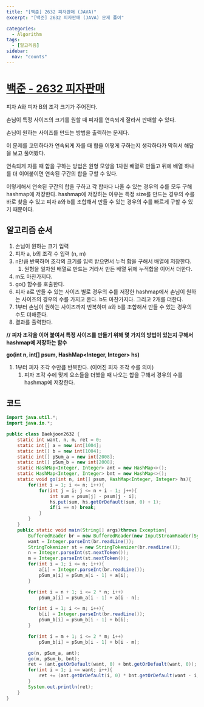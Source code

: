 ```yaml
---
title: "[백준] 2632 피자판매 (JAVA)"
excerpt: "[백준] 2632 피자판매 (JAVA) 문제 풀이"

categories:
  - Algorithm
tags:
  - [알고리즘]
sidebar:
  nav: "counts"
---
```


# [백준 - 2632 피자판매](https://www.acmicpc.net/problem/2632)

피자 A와 피자 B의 조각 크기가 주어진다.

손님이 특정 사이즈의 크기를 원할 때 피자를 연속되게 잘라서 판매할 수 있다.

손님이 원하는 사이즈를 만드는 방법을 출력하는 문제다.

이 문제를 고민하다가 연속되게 자를 때 합을 어떻게 구하는지 생각하다가 막혀서 해답을 보고 풀어봤다.

연속되게 자를 때 합을 구하는 방법은 원형 모양을 1차원 배열로 만들고 뒤에 배열 하나를 더 이어붙이면 연속된 구간의 합을 구할 수 있다.

이렇게해서 연속된 구간의 합을 구하고 각 합마다 나올 수 있는 경우의 수를 모두 구해 hashmap에 저장한다. hashmap에 저장하는 이유는 특정 size를 만드는 경우의 수를 바로 찾을 수 있고 피자 a와 b를 조합해서 만들 수 있는 경우의 수를 빠르게 구할 수 있기 때문이다.

## 알고리즘 순서

1. 손님이 원하는 크기 입력
2. 피자 a, b의 조각 수 입력 (n, m)
3. n만큼 반복하며 조각의 크기를 입력 받으면서 누적 합을 구해서 배열에 저장한다.
   1. 원형을 일차원 배열로 만드는 거라서 만든 배열 뒤에 누적합을 이어서 더한다.
4. m도 마찬가지다.
5. go() 함수를 호출한다.
6. 피자 a로 만들 수 있는 사이즈 별로 경우의 수를 저장한 hashmap에서 손님이 원하는 사이즈의 경우의 수를 가지고 온다. b도 마찬가지다. 그리고 2개를 더한다.
7. 1부터 손님이 원하는 사이즈까지 반복하며 a와 b를 조합해서 만들 수 있는 경우의 수도 더해준다.
8. 결과를 출력한다.

**// 피자 조각을 이어 붙여서 특정 사이즈를 만들기 위해 몇 가지의 방법이 있는지 구해서 hashmap에 저장하는 함수**

**go(int n, int[] psum, HashMap<Integer, Integer> hs)**

1. 1부터 피자 조각 수만큼 반복한다. (이어진 피자 조각 수를 의미)
   1. 피자 조각 수에 맞게 요소들을 더했을 때 나오는 합을 구해서 경우의 수를 hashmap에 저장한다.

## 코드

```java
import java.util.*;
import java.io.*;

public class Baekjoon2632 {
    static int want, n, m, ret = 0;
    static int[] a = new int[1004];
    static int[] b = new int[1004];
    static int[] pSum_a = new int[2008];
    static int[] pSum_b = new int[2008];
    static HashMap<Integer, Integer> ant = new HashMap<>();
    static HashMap<Integer, Integer> bnt = new HashMap<>();
    static void go(int n, int[] psum, HashMap<Integer, Integer> hs){
        for(int i = 1; i <= n; i++){
            for(int j = i; j <= n + i - 1; j++){
                int sum = psum[j] - psum[j - i];
                hs.put(sum, hs.getOrDefault(sum, 0) + 1);
                if(i == n) break;
            }
        }
    }
    public static void main(String[] args)throws Exception{
        BufferedReader br = new BufferedReader(new InputStreamReader(System.in));
        want = Integer.parseInt(br.readLine());
        StringTokenizer st = new StringTokenizer(br.readLine());
        n = Integer.parseInt(st.nextToken());
        m = Integer.parseInt(st.nextToken());
        for(int i = 1; i <= n; i++){
            a[i] = Integer.parseInt(br.readLine());
            pSum_a[i] = pSum_a[i - 1] + a[i];
        }

        for(int i = n + 1; i <= 2 * n; i++)
            pSum_a[i] = pSum_a[i - 1] + a[i - n];

        for(int i = 1; i <= m; i++){
            b[i] = Integer.parseInt(br.readLine());
            pSum_b[i] = pSum_b[i - 1] + b[i];
        }

        for(int i = m + 1; i <= 2 * m; i++)
            pSum_b[i] = pSum_b[i - 1] + b[i - m];

        go(n, pSum_a, ant);
        go(m, pSum_b, bnt);
        ret = (ant.getOrDefault(want, 0) + bnt.getOrDefault(want, 0));
        for(int i = 1; i <= want; i++){
            ret += (ant.getOrDefault(i, 0) * bnt.getOrDefault(want - i, 0));
        }
        System.out.println(ret);
    }
}
```
